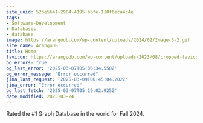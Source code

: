 ```yaml
---
site_uuid: 52be5641-2984-4195-bbfe-110f6eca4c4e
tags:
- Software-Development
- Databases
- database
image: https://arangodb.com/wp-content/uploads/2024/02/Image-5-2.gif
site_name: ArangoDB
title: Home
favicon: https://arangodb.com/wp-content/uploads/2023/08/cropped-favicon-192x192.png
og_errors: true
og_last_error: '2025-03-07T05:36:34.550Z'
og_error_message: "Error occurred"
jina_last_request: '2025-03-09T06:45:04.202Z'
jina_error: "Error occurred"
og_last_fetch: '2025-03-07T05:19:02.925Z'
date_modified: 2025-03-24
---
```



Rated the #1 Graph Database in the world for Fall 2024. 
